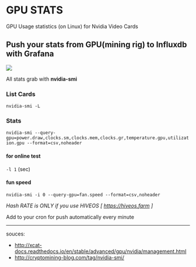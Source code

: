 # GPU STATS
GPU Usage statistics (on Linux) for Nvidia Video Cards
## Push your stats from GPU(mining rig) to Influxdb with Grafana
![](https://i.imgur.com/jfX1980.png)

All stats grab with **nvidia-smi**

### List Cards
`nvidia-smi -L`

### Stats
`nvidia-smi --query- gpu=power.draw,clocks.sm,clocks.mem,clocks.gr,temperature.gpu,utilization.gpu --format=csv,noheader`

#### for online test
`-l 1` (sec)


#### fun speed
`nvidia-smi -i 0 --query-gpu=fan.speed --format=csv,noheader`

_Hash RATE is ONLY if you use HIVEOS [ https://hiveos.farm ]_

Add to your cron for push automatically every minute


---
souces:
* http://xcat-docs.readthedocs.io/en/stable/advanced/gpu/nvidia/management.html
* http://cryptomining-blog.com/tag/nvidia-smi/
